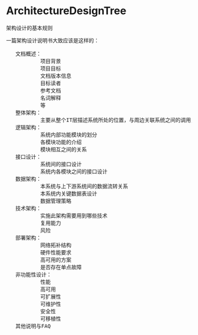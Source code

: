 # ArchitectureDesignTree
架构设计的基本规则


<pre>
一篇架构设计说明书大致应该是这样的：

   文档概述：
           项目背景
           项目目标
           文档版本信息
           目标读者
           参考文档
           名词解释
           等
   整体架构：
           主要从整个IT层描述系统所处的位置，与周边关联系统之间的调用关系
   逻辑架构：
           系统内部功能模块的划分
           各模块功能的介绍
           模块相互之间的关系
   接口设计：
           系统间的接口设计
           系统内各模块之间的接口设计
   数据架构：
           本系统与上下游系统间的数据流转关系
           本系统内关键数据表设计
           数据管理策略
   技术架构：
           实施此架构需要用到哪些技术
           复用能力
           风险
   部署架构：
           网络拓补结构
           硬件性能要求
           高可用的方案
           是否存在单点故障
   非功能性设计：
           性能
           高可用
           可扩展性
           可维护性
           安全性
           可移植性
   其他说明与FAQ
</pre>